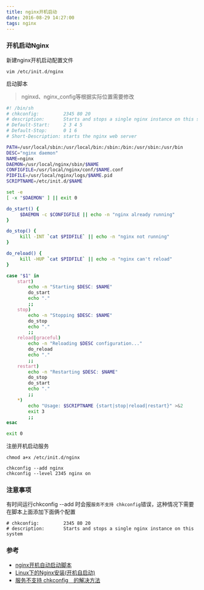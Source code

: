 ```yaml
---
title: nginx开机启动
date: 2016-08-29 14:27:00
tags: nginx
---
```

### 开机启动Nginx
新建nginx开机启动配置文件
```
vim /etc/init.d/nginx
```

启动脚本
> nginxd、nginx_config等根据实际位置需要修改

``` bash
#! /bin/sh
# chkconfig:         2345 80 20
# description:       Starts and stops a single nginx instance on this system
# Default-Start:     2 3 4 5
# Default-Stop:      0 1 6
# Short-Description: starts the nginx web server

PATH=/usr/local/sbin:/usr/local/bin:/sbin:/bin:/usr/sbin:/usr/bin
DESC="nginx daemon"
NAME=nginx
DAEMON=/usr/local/nginx/sbin/$NAME
CONFIGFILE=/usr/local/nginx/conf/$NAME.conf
PIDFILE=/usr/local/nginx/logs/$NAME.pid
SCRIPTNAME=/etc/init.d/$NAME

set -e
[ -x "$DAEMON" ] || exit 0

do_start() {
     $DAEMON -c $CONFIGFILE || echo -n "nginx already running"
}

do_stop() {
     kill -INT `cat $PIDFILE` || echo -n "nginx not running"
}

do_reload() {
     kill -HUP `cat $PIDFILE` || echo -n "nginx can't reload"
}

case "$1" in
    start)
        echo -n "Starting $DESC: $NAME"
        do_start
        echo "."
        ;;
    stop)
        echo -n "Stopping $DESC: $NAME"
        do_stop
        echo "."
        ;;
    reload|graceful)
        echo -n "Reloading $DESC configuration..."
        do_reload
        echo "."
        ;;
    restart)
        echo -n "Restarting $DESC: $NAME"
        do_stop
        do_start
        echo "."
        ;;
    *)
        echo "Usage: $SCRIPTNAME {start|stop|reload|restart}" >&2
        exit 3
        ;;
esac

exit 0
```

注册开机启动服务
```
chmod a+x /etc/init.d/nginx

chkconfig --add nginx
chkconfig --level 2345 nginx on
```

### 注意事项
有时间运行chkconfig --add 时会报`服务不支持 chkconfig`错误，这种情况下需要在脚本上面添加下面俩个配置
```
# chkconfig:         2345 80 20
# description:       Starts and stops a single nginx instance on this system
```

### 参考
- [nginx开机自动启动脚本](http://blog.csdn.net/gebitan505/article/details/17606735)
- [Linux下的Nginx安装(开机自启动)](http://www.cnblogs.com/meteoric_cry/archive/2011/01/27/1945882.html) 
- [服务不支持 chkconfig　的解决方法](http://blog.csdn.net/blueman2012/article/details/6706572)
